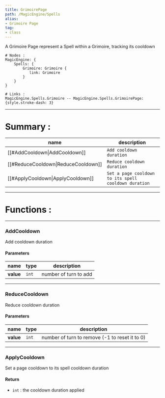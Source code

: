 ```yaml
---
title: GrimoirePage
path: /MagicEngine/Spells
alias: 
- Grimoire Page
tag: 
- class
---
```

A Grimoire Page represent a Spell within a Grimoire, tracking its cooldown  
```d2
# Nodes :
MagicEngine: {
    Spells: {
        Grimoire: Grimoire {
           link: Grimoire
        }
    }
}

# Links :
MagicEngine.Spells.Grimoire -- MagicEngine.Spells.GrimoirePage: {style.stroke-dash: 3}

```
---
# Summary :
name|description
----|----
[[#AddCooldown\|AddCooldown]] | `Add cooldown duration`
[[#ReduceCooldown\|ReduceCooldown]] | `Reduce cooldown duration`
[[#ApplyCooldown\|ApplyCooldown]] | `Set a page cooldown to its spell cooldown duration`

---
# Functions :

---
### AddCooldown
Add cooldown duration

#### Parameters
name|type|description
-----|-----|-----
**value**|`int`|number of turn to add

---
### ReduceCooldown
Reduce cooldown duration

#### Parameters
name|type|description
-----|-----|-----
**value**|`int`|number of turn to remove (-1 to reset it to 0)

---
### ApplyCooldown
Set a page cooldown to its spell cooldown duration

#### Return
- `int` : the cooldown duration applied
